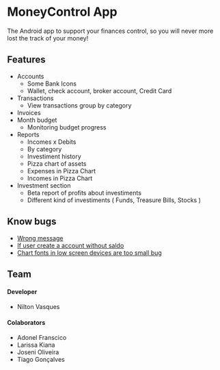 # MoneyControl App
The Android app to support your finances control, so you will never more lost the track of your money!

## Features

* Accounts
  * Some Bank Icons
  * Wallet, check account, broker account, Credit Card
* Transactions 
  * View transactions group by category 
* Invoices
* Month budget
  * Monitoring budget progress
* Reports
  * Incomes x Debits
  * By category
  * Investiment history
  * Pizza chart of assets
  * Expenses in Pizza Chart
  * Incomes in Pizza Chart
* Investment section
  * Beta report of profits about investiments
  * Different kind of investiments ( Funds, Treasure Bills, Stocks )

## Know bugs
* [Wrong message](https://github.com/niltonvasques/moneycontrol/issues/5)
* [If user create a account without saldo](https://github.com/niltonvasques/moneycontrol/issues/46)
* [Chart fonts in low screen devices are too small bug](https://github.com/niltonvasques/moneycontrol/issues/23)

## Team

#### Developer
* Nilton Vasques 

#### Colaborators
* Adonel Franscico
* Larissa Kiana
* Joseni Oliveira
* Tiago Gonçalves


